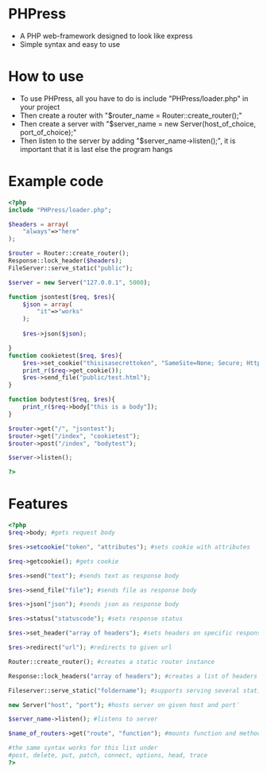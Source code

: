 # PHPress
* A PHP web-framework designed to look like express
* Simple syntax and easy to use

# How to use
* To use PHPress, all you have to do is include "PHPress/loader.php" in your project
* Then create a router with "$router_name = Router::create_router();"
* Then create a server with "$server_name = new Server(host_of_choice, port_of_choice);"
* Then listen to the server by adding "$server_name->listen();", it is important that it is last else the program hangs

# Example code

```php
<?php
include "PHPress/loader.php";

$headers = array(
    "always"=>"here"
);

$router = Router::create_router();
Response::lock_header($headers);
FileServer::serve_static("public");

$server = new Server("127.0.0.1", 5000);

function jsontest($req, $res){
    $json = array(
        "it"=>"works"
    );
    
    $res->json($json);

}
function cookietest($req, $res){
    $res->set_cookie("thisisasecrettoken", "SameSite=None; Secure; HttpOnly; Max-Age=3600; Path=/index");
    print_r($req->get_cookie());
    $res->send_file("public/test.html");
}

function bodytest($req, $res){
    print_r($req->body["this is a body"]);
}

$router->get("/", "jsontest");
$router->get("/index", "cookietest");
$router->post("/index", "bodytest");

$server->listen();

?>
```
# Features
```php
<?php
$req->body; #gets request body

$res->setcookie("token", "attributes"); #sets cookie with attributes

$req->getcookie(); #gets cookie

$res->send("text"); #sends text as response body

$res->send_file("file"); #sends file as response body

$res->json("json"); #sends json as response body

$res->status("statuscode"); #sets response status 

$res->set_header("array of headers"); #sets headers on specific response

$res->redirect("url"); #redirects to given url

Router::create_router(); #creates a static router instance

Response::lock_headers("array of headers"); #creates a list of headers that will stay on every response

Fileserver::serve_static("foldername"); #supports serving several static folders

new Server("host", "port"); #hosts server on given host and port¨

$server_name->listen(); #listens to server

$name_of_routers->get("route", "function"); #mounts function and method type to route

#the same syntax works for this list under
#post, delete, put, patch, connect, options, head, trace
?>
```
